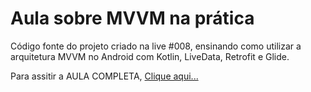 # Aula sobre MVVM na prática

Código fonte do projeto criado na live #008, ensinando como utilizar a arquitetura MVVM no Android com Kotlin, LiveData, Retrofit e Glide.

Para assitir a AULA COMPLETA, [Clique aqui...](https://www.youtube.com/watch?v=Gf5VEBQQzrk)

 
